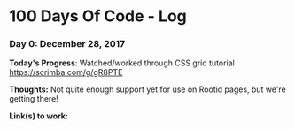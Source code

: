 # 100 Days Of Code - Log

### Day 0: December 28, 2017

**Today's Progress**: Watched/worked through CSS grid tutorial https://scrimba.com/g/gR8PTE

**Thoughts:** Not quite enough support yet for use on Rootid pages, but we're getting there!

**Link(s) to work:** 

